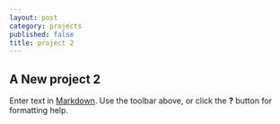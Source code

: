 ```yaml
---
layout: post
category: projects
published: false
title: project 2
---
```

## A New project 2

Enter text in [Markdown](http://daringfireball.net/projects/markdown/). Use the toolbar above, or click the **?** button for formatting help.
